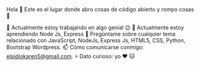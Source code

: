 




Hola 🙋
Este es el lugar donde abro cosas de código abierto y rompo cosas 🤣

🔭 Actualmente estoy trabajando en algo genial 😉
🌱 Actualmente estoy aprendiendo Node Js, Express
💬 Pregúntame sobre cualquier tema relacionado con
JavaScript, NodeJs, Express Js, HTML5, CSS, Python, Bootstrap Wordpress.
📫 Cómo comunicarse conmigo: elpidiokaren5@gmail.com.
⚡ Dato curioso: yo ❤️ 🐱
